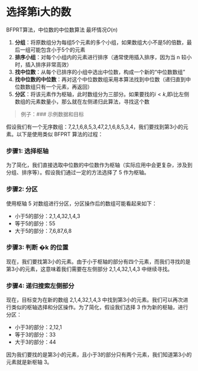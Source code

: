 # 选择第i大的数
BFPRT算法，中位数的中位数算法
最坏情况$O(n)$
1. **分组**：将原数组分为每组5个元素的多个小组，如果数组大小不是5的倍数，最后一组可能包含小于5个的元素
2. **排序小组**：对每个小组内的元素进行排序（通常使用插入排序，因为当 n 较小时，插入排序非常高效）
3. **找中位数**：从每个已排序的小组中选出中位数，构成一个新的“中位数数组”
4. **找中位数的中位数**：再对这个中位数数组采用本算法找到中位数（递归直到中位数数组只有一个元素，再返回）
5. **分区**：将该元素作为枢轴，此时数组分为三部分。如果要找的$i<k$,即$i$比左侧数组的元素数量小，那么就在左侧递归此算法，寻找这个数
> 例子：### 示例数据和目标

假设我们有一个无序数组：7,2,1,6,8,5,3,47,2,1,6,8,5,3,4，我们要找到第3小的元素。以下是使用类似 BFPRT 算法的过程：

### 步骤1: 选择枢轴

为了简化，我们直接选取中位数的中位数作为枢轴（实际应用中会更复杂，涉及到分组、排序等）。假设我们通过一定的方法选择了 5 作为枢轴。

### 步骤2: 分区

使用枢轴 5 对数组进行分区，分区操作后的数组可能看起来如下：

- 小于5的部分：2,1,4,32,1,4,3
- 等于5的部分：55
- 大于5的部分：7,6,87,6,8

### 步骤3: 判断 �k 的位置

现在，我们要找第3小的元素。由于小于枢轴的部分有四个元素，而我们寻找的是第3小的元素，这意味着我们需要在左侧部分 2,1,4,32,1,4,3 中继续寻找。

### 步骤4: 递归搜索左侧部分

现在，目标变为在新的数组 2,1,4,32,1,4,3 中找到第3小的元素。我们可以再次进行类似的枢轴选择和分区操作。为了简化，假设我们选择 3 作为新的枢轴，进行分区：

- 小于3的部分：2,12,1
- 等于3的部分：33
- 大于3的部分：44

因为我们要找的是第3小的元素，且小于3的部分只有两个元素，我们知道第3小的元素就是新枢轴 3。